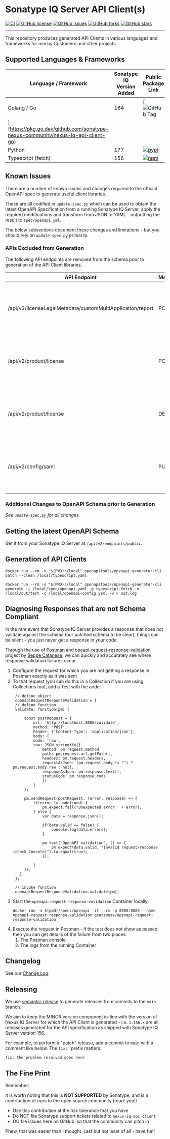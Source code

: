 <!--

    Copyright 2019-Present Sonatype Inc.

    Licensed under the Apache License, Version 2.0 (the "License");
    you may not use this file except in compliance with the License.
    You may obtain a copy of the License at

        http://www.apache.org/licenses/LICENSE-2.0

    Unless required by applicable law or agreed to in writing, software
    distributed under the License is distributed on an "AS IS" BASIS,
    WITHOUT WARRANTIES OR CONDITIONS OF ANY KIND, either express or implied.
    See the License for the specific language governing permissions and
    limitations under the License.

-->

# Sonatype IQ Server API Client(s)

[![CI](https://github.com/sonatype-nexus-community/nexus-iq-api-client/actions/workflows/build.yaml/badge.svg?branch=main)](https://github.com/sonatype-nexus-community/nexus-iq-api-client/actions/workflows/build.yaml)
[![GitHub license](https://img.shields.io/github/license/sonatype-nexus-community/nexus-iq-api-client)](https://github.com/sonatype-nexus-community/nexus-iq-api-client/blob/main/LICENSE)
[![GitHub issues](https://img.shields.io/github/issues/sonatype-nexus-community/nexus-iq-api-client)](https://github.com/sonatype-nexus-community/nexus-iq-api-client/issues)
[![GitHub forks](https://img.shields.io/github/forks/sonatype-nexus-community/nexus-iq-api-client)](https://github.com/sonatype-nexus-community/nexus-iq-api-client/network)
[![GitHub stars](https://img.shields.io/github/stars/sonatype-nexus-community/nexus-iq-api-client)](https://github.com/sonatype-nexus-community/nexus-iq-api-client/stargazers)


----

This repository produces generated API Clients in various languages and frameworks for use by Customers and other
projects.

## Supported Languages & Frameworks

| Language / Framework | Sonatype IQ Version Added | Public Package Link                                                                                                                                                                                                                                                         |
|----------------------|---------------------------|-----------------------------------------------------------------------------------------------------------------------------------------------------------------------------------------------------------------------------------------------------------------------------|
| Golang / Go          | 164                       | [![GitHub Tag](https://img.shields.io/github/v/tag/sonatype-nexus-community/nexus-iq-api-client-go)
](https://pkg.go.dev/github.com/sonatype-nexus-community/nexus-iq-api-client-go) |
| Python               | 177                       | [![pypi](https://img.shields.io/pypi/v/sonatype-iq-api-client)](https://pypi.org/project/sonatype-iq-api-client/)                                                                                                                                                                                                                                                               |
| Typescript (fetch)   | 156                       | [![npm](https://img.shields.io/npm/v/%40sonatype%2Fnexus-iq-api-client)](https://www.npmjs.com/package/@sonatype/nexus-iq-api-client)                                                                                                                                       |

## Known Issues

There are a number of known issues and changes required to the official OpenAPI spec to generate useful client
libraries.

These are all codified in `update-spec.py` which can be used to obtain the latest OpenAPI Specification from a running
Sonatype IQ Server, apply the required modifications and transform from JSON to YAML - outputting the result
to `spec/openapi.yml`.

The below subsections document these changes and limitations - but you should rely on `update-spec.py` primarily.

### APIs Excluded from Generation

The following API endpoints are removed from the schema prior to generation of the API Client libraries.

| API Endpoint                                               | Method | Reason                                                                              |
|------------------------------------------------------------|--------|-------------------------------------------------------------------------------------|
| /api/v2/licenseLegalMetadata/customMultiApplication/report | POST   | Relies on a schema of undefined `object` - generated code is invalid in Typescript. |
| /api/v2/product/license                                    | POST   | Relies on a schema of undefined `object` - generated code is invalid in Typescript. |
| /api/v2/product/license                                    | DELETE | Relies on a schema of undefined `object` - generated code is invalid in Typescript. |
| /api/v2/config/saml                                        | PUT    | Relies on a schema of undefined `object` - generated code is invalid in Typescript. |

### Additional Changes to OpenAPI Schema prior to Generation

*See `update-spec.py` for all changes.*

## Getting the latest OpenAPI Schema

Get it from your Sonatype IQ Server at `/api/v2/endpoints/public`.

## Generation of API Clients

```
docker run --rm -v "$(PWD):/local" openapitools/openapi-generator-cli batch --clean /local/typescript.yaml

docker run --rm -v "$(PWD):/local" openapitools/openapi-generator-cli generate -i /local/spec/openapi.yaml -g typescript-fetch -o /local/out/test -c /local/openapi-config.yaml -v > out.log
```

## Diagnosing Responses that are not Schema Compliant

In the rare event that Sonatype IQ Server provides a response that does not validate against the schema (our patched
schema to be clear), things can be silent - you just never get a response in your code.

Through the use of [Postman](https://www.postman.com)
and [opeapi-request-response-validation](https://github.com/gcatanese/openapi-request-response-validation) project
by [Beppe Catanese](https://github.com/gcatanese), we can quickly and accurately see where response validation failures
occur.

1. Configure the request for which you are not getting a response in Postman exactly as it was sent
2. To that request (you can do this in a Collection if you are using Collections too), add a Test with the code:
   ```
    // define object
    openapiRequestResponseValidation = {
    // define function
    validate: function(pm) {

        const postRequest = {
            url: 'http://localhost:8080/validate',
            method: 'POST',
            header: {'Content-Type': 'application/json'},
            body: {
            mode: 'raw',
            raw: JSON.stringify({ 
                method: pm.request.method, 
                path: pm.request.url.getPath(),
                headers: pm.request.headers,
                requestAsJson: (pm.request.body != "") ? pm.request.body.raw : null,
                responseAsJson: pm.response.text(),
                statusCode: pm.response.code
                })
            }
        };

        pm.sendRequest(postRequest, (error, response) => {
            if(error != undefined) {
                pm.expect.fail('Unexpected error ' + error);
            } else {
                var data = response.json();

                if(data.valid == false) {
                    console.log(data.errors);
                }

                pm.test("OpenAPI validation", () => {
                    pm.expect(data.valid, "Invalid request/response (check Console)").to.equal(true);
                });

            }
        });  
      }
    };

    // invoke function
    openapiRequestResponseValidation.validate(pm);
3. Start the `openapi-request-response-validation` Container locally:
   ```
   docker run -v $(pwd)/spec:/openapi -it --rm -p 8080:8080 --name openapi-request-response-validation gcatanese/openapi-request-response-validation
   ```
4. Execute the request in Postman - if the test does not show as passed then you can get details of the failure from two
   places:
    1. The Postman console
    2. The logs from the running Container

## Changelog

See our [Change Log](./CHANGELOG.md).

## Releasing

We use [semantic-release](https://python-semantic-release.readthedocs.io/en/latest/) to generate releases
from commits to the `main` branch.

We aim to keep the MINOR version component in-line with the version of Nexus IQ Server for which the API Client is
generated - i.e. `1.156.x` are all releases generated for the API specification as shipped with Sonatype IQ Server
version 156.

For example, to perform a "patch" release, add a commit to `main` with a comment like below. The `fix: ` prefix matters.

```
fix: the problem resolved goes here
```

## The Fine Print

Remember:

It is worth noting that this is **NOT SUPPORTED** by Sonatype, and is a contribution of ours to the open source
community (read: you!)

* Use this contribution at the risk tolerance that you have
* Do NOT file Sonatype support tickets related to `nexus-iq-api-client`
* DO file issues here on GitHub, so that the community can pitch in

Phew, that was easier than I thought. Last but not least of all - have fun!
